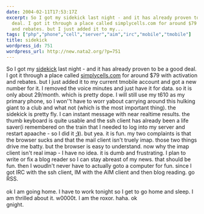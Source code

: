 ```yaml
---
date: 2004-02-11T17:53:17Z
excerpt: So I got my sidekick last night - and it has already proven to be a good
  deal. I got it through a place called simplycells.com for around $79 with activation
  and rebates. but I just added it to my...
tags: ["php","phone","cell","server","aim","irc","mobile","tmobile"]
title: sidekick
wordpress_id: 751
wordpress_url: http://new.nata2.org/?p=751
---
```


So I got my <a href="http://www.nata2.info/pictures/misc/phone_camera/photolog/1076517802-picture%282%29.jpg">sidekick</a> last night - and it has already proven to be a good deal. I got it through a place called <a href="http://www.simplycells.com/index.php?Affiliate_Name=go065&amp;UID=new+sidekick+general">simplycells.com</a> for around $79 with activation and rebates. but I just added it to my current tmobile account and got a new number for it. I removed the voice minutes and just have it for data. so it is only about 29/month. which is pretty dope. I will still use my t610 as my primary phone, so I won''t have to worr yabout carrying around this hulking giant to a club and what not (which is the most important thing). the sidekick is pretty fly. I can instant message with near realtime results. the thumb keyboard is quite usable and the ssh client has already been a life saver(i remembered on the train that I needed to log into my server and restart apaache - so I did it <b>;)</b>). but yea. it is fun. my two complaints is that the browser sucks and that the mail client isn't truely imap. those two things drive me batty. but the browser is easy to understand. now why the imap client isn't real imap - I have no idea. it is dumb and frustrating. I plan to write or fix a blog reader so I can stay abreast of my news. that should be fun. then I woudln't never have to actually goto a computer for fun. since I got IRC with the ssh client, IM with the AIM client and then blog reading. go RSS. <br/><br/>ok I am going home. I have to work tonight so I get to go home and sleep. I am thrilled about it. w0000t. I am the roxor. haha. ok <br/>
gnight. 
